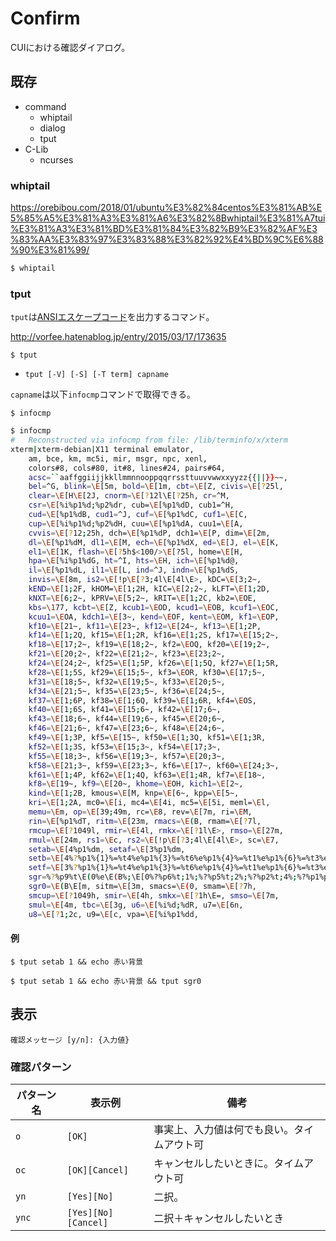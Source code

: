 ﻿# Confirm

CUIにおける確認ダイアログ。

## 既存

* command
    * whiptail
    * dialog
    * tput
* C-Lib
    * ncurses

### whiptail

https://orebibou.com/2018/01/ubuntu%E3%82%84centos%E3%81%AB%E5%85%A5%E3%81%A3%E3%81%A6%E3%82%8Bwhiptail%E3%81%A7tui%E3%81%A3%E3%81%BD%E3%81%84%E3%82%B9%E3%82%AF%E3%83%AA%E3%83%97%E3%83%88%E3%82%92%E4%BD%9C%E6%88%90%E3%81%99/

```sh
$ whiptail
```

### tput

`tput`は[ANSIエスケープコード](https://en.wikipedia.org/wiki/ANSI_escape_code)を出力するコマンド。

http://vorfee.hatenablog.jp/entry/2015/03/17/173635

```
$ tput
```

* `tput [-V] [-S] [-T term] capname`

`capname`は以下`infocmp`コマンドで取得できる。

```
$ infocmp
```

```sh
$ infocmp
#	Reconstructed via infocmp from file: /lib/terminfo/x/xterm
xterm|xterm-debian|X11 terminal emulator,
	am, bce, km, mc5i, mir, msgr, npc, xenl,
	colors#8, cols#80, it#8, lines#24, pairs#64,
	acsc=``aaffggiijjkkllmmnnooppqqrrssttuuvvwwxxyyzz{{||}}~~,
	bel=^G, blink=\E[5m, bold=\E[1m, cbt=\E[Z, civis=\E[?25l,
	clear=\E[H\E[2J, cnorm=\E[?12l\E[?25h, cr=^M,
	csr=\E[%i%p1%d;%p2%dr, cub=\E[%p1%dD, cub1=^H,
	cud=\E[%p1%dB, cud1=^J, cuf=\E[%p1%dC, cuf1=\E[C,
	cup=\E[%i%p1%d;%p2%dH, cuu=\E[%p1%dA, cuu1=\E[A,
	cvvis=\E[?12;25h, dch=\E[%p1%dP, dch1=\E[P, dim=\E[2m,
	dl=\E[%p1%dM, dl1=\E[M, ech=\E[%p1%dX, ed=\E[J, el=\E[K,
	el1=\E[1K, flash=\E[?5h$<100/>\E[?5l, home=\E[H,
	hpa=\E[%i%p1%dG, ht=^I, hts=\EH, ich=\E[%p1%d@,
	il=\E[%p1%dL, il1=\E[L, ind=^J, indn=\E[%p1%dS,
	invis=\E[8m, is2=\E[!p\E[?3;4l\E[4l\E>, kDC=\E[3;2~,
	kEND=\E[1;2F, kHOM=\E[1;2H, kIC=\E[2;2~, kLFT=\E[1;2D,
	kNXT=\E[6;2~, kPRV=\E[5;2~, kRIT=\E[1;2C, kb2=\EOE,
	kbs=\177, kcbt=\E[Z, kcub1=\EOD, kcud1=\EOB, kcuf1=\EOC,
	kcuu1=\EOA, kdch1=\E[3~, kend=\EOF, kent=\EOM, kf1=\EOP,
	kf10=\E[21~, kf11=\E[23~, kf12=\E[24~, kf13=\E[1;2P,
	kf14=\E[1;2Q, kf15=\E[1;2R, kf16=\E[1;2S, kf17=\E[15;2~,
	kf18=\E[17;2~, kf19=\E[18;2~, kf2=\EOQ, kf20=\E[19;2~,
	kf21=\E[20;2~, kf22=\E[21;2~, kf23=\E[23;2~,
	kf24=\E[24;2~, kf25=\E[1;5P, kf26=\E[1;5Q, kf27=\E[1;5R,
	kf28=\E[1;5S, kf29=\E[15;5~, kf3=\EOR, kf30=\E[17;5~,
	kf31=\E[18;5~, kf32=\E[19;5~, kf33=\E[20;5~,
	kf34=\E[21;5~, kf35=\E[23;5~, kf36=\E[24;5~,
	kf37=\E[1;6P, kf38=\E[1;6Q, kf39=\E[1;6R, kf4=\EOS,
	kf40=\E[1;6S, kf41=\E[15;6~, kf42=\E[17;6~,
	kf43=\E[18;6~, kf44=\E[19;6~, kf45=\E[20;6~,
	kf46=\E[21;6~, kf47=\E[23;6~, kf48=\E[24;6~,
	kf49=\E[1;3P, kf5=\E[15~, kf50=\E[1;3Q, kf51=\E[1;3R,
	kf52=\E[1;3S, kf53=\E[15;3~, kf54=\E[17;3~,
	kf55=\E[18;3~, kf56=\E[19;3~, kf57=\E[20;3~,
	kf58=\E[21;3~, kf59=\E[23;3~, kf6=\E[17~, kf60=\E[24;3~,
	kf61=\E[1;4P, kf62=\E[1;4Q, kf63=\E[1;4R, kf7=\E[18~,
	kf8=\E[19~, kf9=\E[20~, khome=\EOH, kich1=\E[2~,
	kind=\E[1;2B, kmous=\E[M, knp=\E[6~, kpp=\E[5~,
	kri=\E[1;2A, mc0=\E[i, mc4=\E[4i, mc5=\E[5i, meml=\El,
	memu=\Em, op=\E[39;49m, rc=\E8, rev=\E[7m, ri=\EM,
	rin=\E[%p1%dT, ritm=\E[23m, rmacs=\E(B, rmam=\E[?7l,
	rmcup=\E[?1049l, rmir=\E[4l, rmkx=\E[?1l\E>, rmso=\E[27m,
	rmul=\E[24m, rs1=\Ec, rs2=\E[!p\E[?3;4l\E[4l\E>, sc=\E7,
	setab=\E[4%p1%dm, setaf=\E[3%p1%dm,
	setb=\E[4%?%p1%{1}%=%t4%e%p1%{3}%=%t6%e%p1%{4}%=%t1%e%p1%{6}%=%t3%e%p1%d%;m,
	setf=\E[3%?%p1%{1}%=%t4%e%p1%{3}%=%t6%e%p1%{4}%=%t1%e%p1%{6}%=%t3%e%p1%d%;m,
	sgr=%?%p9%t\E(0%e\E(B%;\E[0%?%p6%t;1%;%?%p5%t;2%;%?%p2%t;4%;%?%p1%p3%|%t;7%;%?%p4%t;5%;%?%p7%t;8%;m,
	sgr0=\E(B\E[m, sitm=\E[3m, smacs=\E(0, smam=\E[?7h,
	smcup=\E[?1049h, smir=\E[4h, smkx=\E[?1h\E=, smso=\E[7m,
	smul=\E[4m, tbc=\E[3g, u6=\E[%i%d;%dR, u7=\E[6n,
	u8=\E[?1;2c, u9=\E[c, vpa=\E[%i%p1%dd,
```

#### 例

```
$ tput setab 1 && echo 赤い背景
```

```
$ tput setab 1 && echo 赤い背景 && tput sgr0
```

## 表示

```
確認メッセージ [y/n]: {入力値}
```

### 確認パターン

パターン名|表示例|備考
----------|------|----
`o`|`[OK]`|事実上、入力値は何でも良い。タイムアウト可
`oc`|`[OK][Cancel]`|キャンセルしたいときに。タイムアウト可
`yn`|`[Yes][No]`|二択。
`ync`|`[Yes][No][Cancel]`|二択＋キャンセルしたいとき


